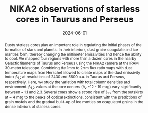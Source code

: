 ---
title: "NIKA2 observations of starless cores in Taurus and Perseus"
collection: "publications"
category: "co_procs"
permalink: /publications/2024EPJWC29300027K
link: https://ui.adsabs.harvard.edu/abs/2024EPJWC.29300027K/abstract
date: 2024-06-01
venue: "mm Universe 2023 - Observing the Universe at mm Wavelengths"
citation: "Nguyen-Luong, Q., Adam, R., Ade, P., et al. (2024), mm Universe 2023 - Observing the Universe at mm Wavelengths, 293, 00035."
abstract: "Dusty starless cores play an important role in regulating the initial phases of the formation of stars and planets. In their interiors, dust grains coagulate and ice mantles form, thereby changing the millimeter emissivities and hence the ability to cool. We mapped four regions with more than a dozen cores in the nearby Galactic filaments of Taurus and Perseus using the NIKA2 camera at the IRAM 30-meter telescope. Combining the 1mm to 2mm flux ratio maps with dust temperature maps from Herschel allowed to create maps of the dust emissivity index β<SUB>1,2</SUB> at resolutions of 2430 and 5600 a.u. in Taurus and Perseus, respectively. Here, we study the variation with total column densities and environment. β<SUB>1,2</SUB> values at the core centers (A<SUB>v</SUB> =12 - 19 mag) vary significantly between ~ 1.1 and 2.3. Several cores show a strong rise of β<SUB>1,2</SUB> from the outskirts at ~ 4 mag to the peaks of optical extinctions, consistent with the predictions of grain models and the gradual build-up of ice mantles on coagulated grains in the dense interiors of starless cores."
---